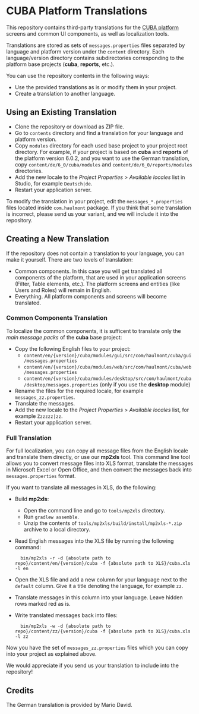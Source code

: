 # CUBA Platform Translations

This repository contains third-party translations for the [CUBA platform](https://www.cuba-platform.com) screens and common UI components, as well as localization tools. 

Translations are stored as sets of `messages.properties` files separated by language and platform version under the `content` directory. Each language/version directory contains subdirectories corresponding to the platform base projects (**cuba**, **reports**, etc.).

You can use the repository contents in the following ways:

- Use the provided translations as is or modify them in your project.
- Create a translation to another language.

## Using an Existing Translation

- Clone the repository or download as ZIP file.
- Go to `contents` directory and find a translation for your language and platform version.
- Copy `modules` directory for each used base project to your project root directory. For example, if your project is based on **cuba** and **reports** of the platform version 6.0.2, and you want to use the German translation, copy `content/de/6_0/cuba/modules` and `content/de/6_0/reports/modules` directories.
- Add the new locale to the _Project Properties_ > _Available locales_ list in Studio, for example `Deutsch|de`.
- Restart your application server.

To modify the translation in your project, edit the `messages_*.properties` files located inside `com.haulmont` package. If you think that some translation is incorrect, please send us your variant, and we will include it into the repository.

## Creating a New Translation

If the repository does not contain a translation to your language, you can make it yourself. There are two levels of translation: 

- Common components. In this case you will get translated all components of the platform, that are used in your application screens (Filter, Table elements, etc.). The platform screens and entities (like Users and Roles) will remain in English.
- Everything. All platform components and screens will become translated.

### Common Components Translation

To localize the common components, it is sufficent to translate only the _main message packs_ of the **cuba** base project:

- Copy the following English files to your project:
	- `content/en/{version}/cuba/modules/gui/src/com/haulmont/cuba/gui/messages.properties`
	- `content/en/{version}/cuba/modules/web/src/com/haulmont/cuba/web/messages.properties`
	- `content/en/{version}/cuba/modules/desktop/src/com/haulmont/cuba/desktop/messages.properties` (only if you use the **desktop** module)
- Rename the files for the required locale, for example `messages_zz.properties`.
- Translate the messages.
- Add the new locale to the _Project Properties_ > _Available locales_ list, for example `Zzzzzz|zz`.
- Restart your application server.

### Full Translation

For full localization, you can copy all message files from the English locale and translate them directly, or use our **mp2xls** tool. This command line tool allows you to convert message files into XLS format, translate the messages in Microsoft Excel or Open Office, and then convert the messages back into `messages.properties` format.

If you want to translate all messages in XLS, do the following:

- Build **mp2xls**:
	- Open the command line and go to `tools/mp2xls` directory.
	- Run `gradlew assemble`.
	- Unzip the contents of `tools/mp2xls/build/install/mp2xls-*.zip` archive to a local directory.

- Read English messages into the XLS file by running the following command:
	
		bin/mp2xls -r -d {absolute path to repo}/content/en/{version}/cuba -f {absolute path to XLS}/cuba.xls -l en

- Open the XLS file and add a new column for your language next to the `default` column. Give it a title denoting the language, for example `zz`.

- Translate messages in this column into your language. Leave hidden rows marked red as is.

- Write translated messages back into files:
	
		bin/mp2xls -w -d {absolute path to repo}/content/zz/{version}/cuba -f {absolute path to XLS}/cuba.xls -l zz

Now you have the set of `messages_zz.properties` files which you can copy into your project as explained above.

We would appreciate if you send us your translation to include into the repository!

## Credits

The German translation is provided by Mario David.
